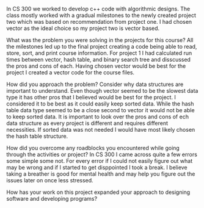 In CS 300 we worked to develop c++ code with algorithmic designs. The class mostly worked with a gradual milestones to the newly created project two which was based on recommendation from project one. I had chosen vector as the ideal choice so my project two is vector based. 

What was the problem you were solving in the projects for this course?
All the milestones led up to the final project creating a code being able to read, store, sort, and print course information. For project 1 I had calculated run times between vector, hash table, and binary search tree and disscussed the pros and cons of each. Having chosen vector would be best for the project I created a vector code for the course files. 

How did you approach the problem? Consider why data structures are important to understand.
Even though vector seemed to be the slowest data type it has other pros that I believed would be best for the project. I considered it to be best as it could easily keep sorted data. While the hash table data type seemed to be a close second to vector it would not be able to keep sorted data. It is important to look over the pros and cons of ech data structure as every project is different and requires different necessities. If sorted data was not needed I would have most likely chosen the hash table structure.

How did you overcome any roadblocks you encountered while going through the activities or project?
In CS 300 I came across quite a few errors some simple some not. For every error if I could not easily figure out what may be wrong and if I started to get disppointed I took a break. I believe taking a breather is good for mental health and may help you figure out the issues later on once less stressed. 

How has your work on this project expanded your approach to designing software and developing programs?
